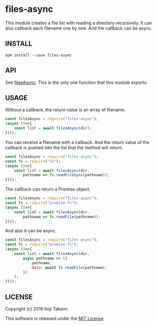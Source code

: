 # files-async

This module creates a file list with reading a directory recursively.
It can also callback each filename one by one.
And the callback can be async.

## INSTALL

`npm install --save files-async`

## API

See [filesAsync](./lib/files-async.js).
This is the only one function that this module exports.

## USAGE

Without a callback, the return value is an array of filename.

```javascript
const filesAsync = require("files-async");
(async ()=>{
    const list = await filesAsync(dir);
}());
```

You can receive a filename with a callback.
And the return value of the callback is pushed into the list that the method
will return.

```javascript
const filesAsync = require("files-async");
const fs = require("fs");
(async ()=>{
    const list = await filesAsync(dir,
        pathname => fs.readFileSync(pathname));
}());
```

The callback can return a Promise object.

```javascript
const filesAsync = require("files-async");
const fs = require("promise-fs");
(async ()=>{
    const list = await filesAsync(dir,
        pathname => fs.readFile(pathname));
}());
```

And also it can be async.

```javascript
const filesAsync = require("files-async");
const fs = require("promise-fs");
(async ()=>{
    const list = await filesAsync(dir,
        async pathname => ({
            pathname,
            data: await fs.readFile(pathname),
        })
    );
}());
```

## LICENSE

Copyright (c) 2019 Koji Takami

This software is released under the [MIT License](./LICENSE)
